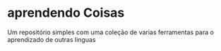 # aprendendo Coisas
Um repositório simples com uma coleção de varias ferramentas para o aprendizado de outras linguas

